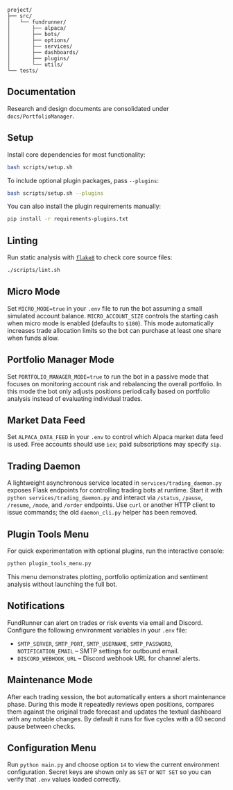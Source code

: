 ```
project/
├── src/
│   └── fundrunner/
│       ├── alpaca/
│       ├── bots/
│       ├── options/
│       ├── services/
│       ├── dashboards/
│       ├── plugins/
│       └── utils/
└── tests/
```

## Documentation

Research and design documents are consolidated under `docs/PortfolioManager`.

## Setup

Install core dependencies for most functionality:

```bash
bash scripts/setup.sh
```

To include optional plugin packages, pass `--plugins`:

```bash
bash scripts/setup.sh --plugins
```

You can also install the plugin requirements manually:

```bash
pip install -r requirements-plugins.txt
```

## Linting

Run static analysis with [`flake8`](https://flake8.pycqa.org/) to check core source files:

```bash
./scripts/lint.sh
```

## Micro Mode

Set `MICRO_MODE=true` in your `.env` file to run the bot assuming a small
simulated account balance.  `MICRO_ACCOUNT_SIZE` controls the starting cash
when micro mode is enabled (defaults to `$100`).  This mode automatically
increases trade allocation limits so the bot can purchase at least one share
when funds allow.

## Portfolio Manager Mode

Set `PORTFOLIO_MANAGER_MODE=true` to run the bot in a passive mode that focuses
on monitoring account risk and rebalancing the overall portfolio. In this mode
the bot only adjusts positions periodically based on portfolio analysis instead
of evaluating individual trades.

## Market Data Feed

Set `ALPACA_DATA_FEED` in your `.env` to control which Alpaca market data feed
is used. Free accounts should use `iex`; paid subscriptions may specify `sip`.

## Trading Daemon

A lightweight asynchronous service located in `services/trading_daemon.py` exposes Flask endpoints for controlling trading bots at runtime. Start it with `python services/trading_daemon.py` and interact via `/status`, `/pause`, `/resume`, `/mode`, and `/order` endpoints. Use `curl` or another HTTP client to issue commands; the old `daemon_cli.py` helper has been removed.

## Plugin Tools Menu

For quick experimentation with optional plugins, run the interactive console:

```bash
python plugin_tools_menu.py
```

This menu demonstrates plotting, portfolio optimization and sentiment analysis without launching the full bot.

## Notifications

FundRunner can alert on trades or risk events via email and Discord. Configure
the following environment variables in your `.env` file:

- `SMTP_SERVER`, `SMTP_PORT`, `SMTP_USERNAME`, `SMTP_PASSWORD`,
  `NOTIFICATION_EMAIL` – SMTP settings for outbound email.
- `DISCORD_WEBHOOK_URL` – Discord webhook URL for channel alerts.

## Maintenance Mode

After each trading session, the bot automatically enters a short
maintenance phase. During this mode it repeatedly reviews open
positions, compares them against the original trade forecast and
updates the textual dashboard with any notable changes. By default it
runs for five cycles with a 60 second pause between checks.

## Configuration Menu

Run `python main.py` and choose option `14` to view the current environment
configuration.  Secret keys are shown only as `SET` or `NOT SET` so you can
verify that `.env` values loaded correctly.
